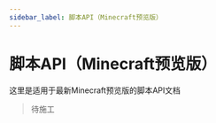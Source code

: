 ```yaml
---
sidebar_label: 脚本API（Minecraft预览版）
---
```


# 脚本API（Minecraft预览版）

这里是适用于最新Minecraft预览版的脚本API文档

> 待施工